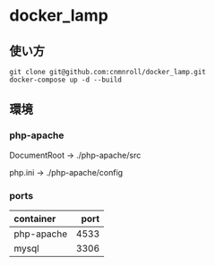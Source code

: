 # docker_lamp

## 使い方

```
git clone git@github.com:cnmnroll/docker_lamp.git
docker-compose up -d --build
```

## 環境
### php-apache
DocumentRoot -> ./php-apache/src

php.ini -> ./php-apache/config

### ports
| container  | port        | 
|:-----------|------------:|
| php-apache | 4533        | 
| mysql      |        3306 |
